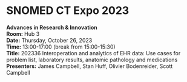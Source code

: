 # SNOMED CT Expo 2023

**Advances in Research & Innovation**  
**Room:** Hub 3  
**Date:** Thursday, October 26, 2023  
**Time:** 13:00-17:00 (break from 15:00-15:30)  
**Title:** 202336 Interoperation and analytics of EHR data: Use cases for problem list, laboratory results, anatomic pathology and medications  
**Presenters:** James Campbell, Stan Huff, Olivier Bodenreider, Scott Campbell
